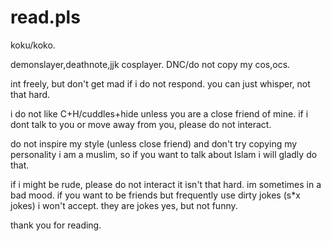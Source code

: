 # read.pls

koku/koko.

demonslayer,deathnote,jjk cosplayer.
DNC/do not copy my cos,ocs.

int freely, but don't get mad if i do not respond. you can just whisper, not that hard.

i do not like C+H/cuddles+hide unless you are a close friend of mine. 
if i dont talk to you or move away from you, please do not interact.

do not inspire my style (unless close friend) and don't try copying my personality
i am a muslim, so if you want to talk about Islam i will gladly do that.

if i might be rude, please do not interact it isn't that hard. im sometimes in a bad mood.
if you want to be friends but frequently use dirty jokes (s*x jokes) i won't accept. they are jokes yes, but not funny.

thank you for reading.
